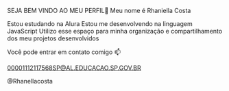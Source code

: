 SEJA BEM VINDO AO MEU PERFIL💙
Meu nome é Rhaniella Costa

Estou estudando na Alura
Estou me desenvolvendo na linguagem JavaScript
Utilizo esse espaço para minha organização e compartilhamento dos meu projetos desenvolvidos

Você pode entrar em contato comigo 📫

00001112117568SP@AL.EDUCACAO.SP.GOV.BR

@Rhanellacosta
